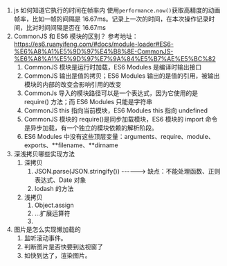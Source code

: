 1. js 如何知道它执行的时间在帧率内
   使用`performance.now()`获取高精度的动画帧率，比如一帧的间隔是 16.67ms。记录上一次的时间，在本次操作记录时间，比对时间间隔是否在 16.67ms
2. CommonJS 和 ES6 模块的区别？
   参考地址：https://es6.ruanyifeng.com/#docs/module-loader#ES6-%E6%A8%A1%E5%9D%97%E4%B8%8E-CommonJS-%E6%A8%A1%E5%9D%97%E7%9A%84%E5%B7%AE%E5%BC%82
   1. CommonJS 模块是运行时加载，ES6 Modules 是编译时输出接口
   2. CommonJS 输出是值的拷贝；ES6 Modules 输出的是值的引用，被输出模块的内部的改变会影响引用的改变
   3. CommonJs 导入的模块路径可以是一个表达式，因为它使用的是 require() 方法；而 ES6 Modules 只能是字符串
   4. CommonJS this 指向当前模块，ES6 Modules this 指向 undefined
   5. CommonJS 模块的 require()是同步加载模块，ES6 模块的 import 命令是异步加载，有一个独立的模块依赖的解析阶段。
   6. ES6 Modules 中没有这些顶层变量：arguments、require、module、exports、**filename、**dirname
3. 深浅拷贝哪些实现方法
   1. 深拷贝
      1. JSON.parse(JSON.stringify()) ------> 缺点：不能处理函数、正则表达式、Date 对象
      2. lodash 的方法
   2. 浅拷贝
      1. Object.assign
      2. ...扩展运算符
      3.
4. 图片是怎么实现懒加载的
   1. 监听滚动事件。
   2. 判断图片是否快要到达视窗了
   3. 如快到达了，渲染图片。
